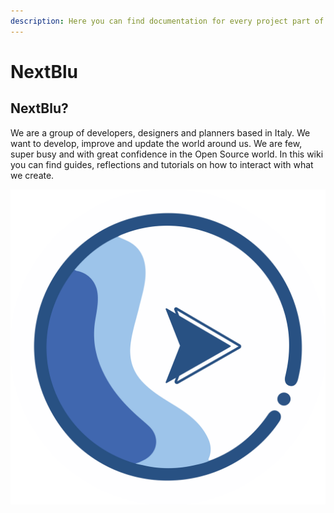 ```yaml
---
description: Here you can find documentation for every project part of NextBlu core.
---
```


# NextBlu

## NextBlu?

We are a group of developers, designers and planners based in Italy. We want to develop, improve and update the world around us. We are few, super busy and with great confidence in the Open Source world. In this wiki you can find guides, reflections and tutorials on how to interact with what we create.

![](.gitbook/assets/circle-cropped.png)



